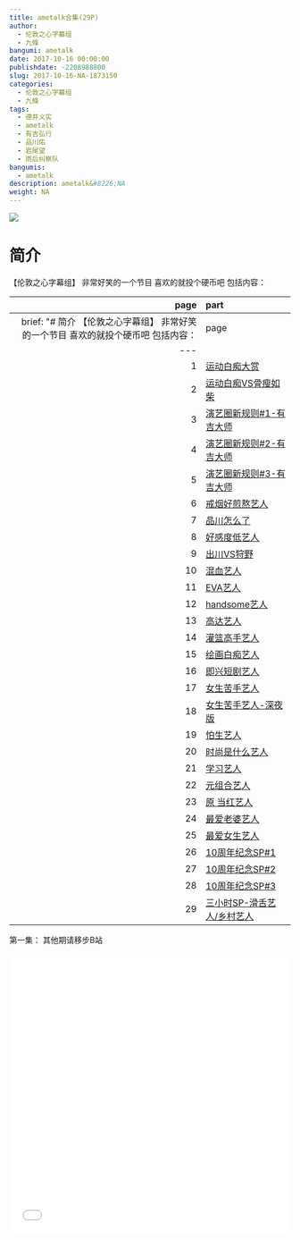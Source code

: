```yaml
---
title: ametalk合集(29P)
author: 
  - 伦敦之心字幕组
  - 九條
bangumi: ametalk
date: 2017-10-16 00:00:00
publishdate: -2208988800
slug: 2017-10-16-NA-1873150
categories: 
  - 伦敦之心字幕组
  - 九條
tags: 
  - 德井义实
  - ametalk
  - 有吉弘行
  - 品川佑
  - 岩尾望
  - 雨后纠察队
bangumis: 
  - ametalk
description: ametalk&#8226;NA
weight: NA
---
```


![](https://i.imgur.com/DOcMM4R.jpg)

# 简介  
【伦敦之心字幕组】 非常好笑的一个节目 喜欢的就投个硬币吧
包括内容：

| page|part                                                                            |
|----:|:----------------------------------------------------------------------------
brief: "# 简介 【伦敦之心字幕组】 非常好笑的一个节目 喜欢的就投个硬币吧 包括内容： | page|part | |----:|:-------------------------------------------------------------------------------| | 1|"
---|
|    1|[运动白痴大赏](https://www.bilibili.com/video/av1873150/#page=1)                |
|    2|[运动白痴VS骨瘦如柴](https://www.bilibili.com/video/av1873150/#page=2)          |
|    3|[演艺圈新规则#1-有吉大师](https://www.bilibili.com/video/av1873150/#page=3)     |
|    4|[演艺圈新规则#2-有吉大师](https://www.bilibili.com/video/av1873150/#page=4)     |
|    5|[演艺圈新规则#3-有吉大师](https://www.bilibili.com/video/av1873150/#page=5)     |
|    6|[戒烟好煎熬艺人](https://www.bilibili.com/video/av1873150/#page=6)              |
|    7|[品川怎么了](https://www.bilibili.com/video/av1873150/#page=7)                  |
|    8|[好感度低艺人](https://www.bilibili.com/video/av1873150/#page=8)                |
|    9|[出川VS狩野](https://www.bilibili.com/video/av1873150/#page=9)                  |
|   10|[混血艺人](https://www.bilibili.com/video/av1873150/#page=10)                   |
|   11|[EVA艺人](https://www.bilibili.com/video/av1873150/#page=11)                    |
|   12|[handsome艺人](https://www.bilibili.com/video/av1873150/#page=12)               |
|   13|[高达艺人](https://www.bilibili.com/video/av1873150/#page=13)                   |
|   14|[灌篮高手艺人](https://www.bilibili.com/video/av1873150/#page=14)               |
|   15|[绘画白痴艺人](https://www.bilibili.com/video/av1873150/#page=15)               |
|   16|[即兴短剧艺人](https://www.bilibili.com/video/av1873150/#page=16)               |
|   17|[女生苦手艺人](https://www.bilibili.com/video/av1873150/#page=17)               |
|   18|[女生苦手艺人-深夜版](https://www.bilibili.com/video/av1873150/#page=18)        |
|   19|[怕生艺人](https://www.bilibili.com/video/av1873150/#page=19)                   |
|   20|[时尚是什么艺人](https://www.bilibili.com/video/av1873150/#page=20)             |
|   21|[学习艺人](https://www.bilibili.com/video/av1873150/#page=21)                   |
|   22|[元组合艺人](https://www.bilibili.com/video/av1873150/#page=22)                 |
|   23|[原 当红艺人](https://www.bilibili.com/video/av1873150/#page=23)                |
|   24|[最爱老婆艺人](https://www.bilibili.com/video/av1873150/#page=24)               |
|   25|[最爱女生艺人](https://www.bilibili.com/video/av1873150/#page=25)               |
|   26|[10周年纪念SP#1](https://www.bilibili.com/video/av1873150/#page=26)             |
|   27|[10周年纪念SP#2](https://www.bilibili.com/video/av1873150/#page=27)             |
|   28|[10周年纪念SP#3](https://www.bilibili.com/video/av1873150/#page=28)             |
|   29|[三小时SP-滑舌艺人/乡村艺人](https://www.bilibili.com/video/av1873150/#page=29) |


第一集： 其他期请移步B站

<div class="vcontainer">  <iframe class='video' src="//www.bilibili.com/blackboard/player.html?aid=1873150" width="100%" height="500" frameborder="0" allowfullscreen="allowfullscreen"></iframe></div>
